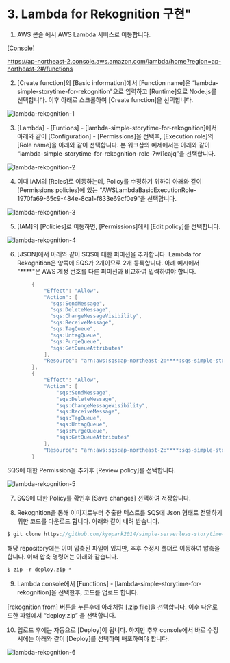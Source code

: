 # 3. Lambda for Rekognition 구현"

1) AWS 콘솔 에서 AWS Lambda 서비스로 이동합니다.

[[Console]](https://ap-northeast-2.console.aws.amazon.com/lambda/home?region=ap-northeast-2#/functions) 

https://ap-northeast-2.console.aws.amazon.com/lambda/home?region=ap-northeast-2#/functions

2) [Create function]의 [Basic information]에서 [Function name]은 “lambda-simple-storytime-for-rekognition"으로 입력하고 [Runtime]으로 Node.js를 선택합니다. 이후 아래로 스크롤하여 [Create function]을 선택합니다.

![lambda-rekognition-1](https://user-images.githubusercontent.com/52392004/156369039-299501b3-f953-4641-b49c-ffc8923ebe22.png)

3) [Lambda] - [Funtions] - [lambda-simple-storytime-for-rekognition]에서 아래와 같이 [Configuration] - [Permissions]을 선택후, [Execution role]의 [Role name]을 아래와 같이 선택합니다. 본 워크샵의 예제에서는 아래와 같이 “lambda-simple-storytime-for-rekognition-role-7wl1cajq”을 선택합니다.

![lambda-rekognition-2](https://user-images.githubusercontent.com/52392004/156369087-e0d176ee-0d34-4dc6-b80d-43404bb5370d.png)

4) 이때 IAM의 [Roles]로 이동하는데, Policy를 수정하기 위하여 아래와 같이 [Permissions policies]에 있는 “AWSLambdaBasicExecutionRole-1970fa69-65c9-484e-8ca1-f833e69cf0e9”을 선택합니다.

![lambda-rekognition-3](https://user-images.githubusercontent.com/52392004/156369265-5b7b95b5-2e30-496d-ae01-2890345ccc65.png)

5) [IAM]의 [Policies]로 이동하면, [Permissions]에서 [Edit policy]를 선택합니다.

![lambda-rekognition-4](https://user-images.githubusercontent.com/52392004/156369312-64171e94-f214-4e11-ad23-8baeaf9eae48.png)

6) [JSON]에서 아래와 같이 SQS에 대한 퍼미션을 추가합니다. Lambda for Rekognition은 양쪽에 SQS가 2개이므로 2개 등록합니다. 아례 예시에서 "****"은 AWS 계정 번호를 다른 퍼미션과 비교하여 입력하여야 합니다. 

```java        
        {
            "Effect": "Allow",
            "Action": [
              "sqs:SendMessage",
              "sqs:DeleteMessage",
              "sqs:ChangeMessageVisibility",
              "sqs:ReceiveMessage",
              "sqs:TagQueue",
              "sqs:UntagQueue",
              "sqs:PurgeQueue",
              "sqs:GetQueueAttributes"
            ],
            "Resource": "arn:aws:sqs:ap-northeast-2:****:sqs-simple-storytime-for-polly"
        },
        {
            "Effect": "Allow",
            "Action": [
                "sqs:SendMessage",
                "sqs:DeleteMessage",
                "sqs:ChangeMessageVisibility",
                "sqs:ReceiveMessage",
                "sqs:TagQueue",
                "sqs:UntagQueue",
                "sqs:PurgeQueue",
                "sqs:GetQueueAttributes"
            ],
            "Resource": "arn:aws:sqs:ap-northeast-2:****:sqs-simple-storytime-for-rekognition"
        } 
```
SQS에 대한 Permission을 추가후 [Review policy]를 선택합니다.

![lambda-rekognition-5](https://user-images.githubusercontent.com/52392004/156369386-684db71e-18e5-488f-b0b9-608861c1dc24.png)


7) SQS에 대한 Policy를 확인후 [Save changes] 선택하여 저장합니다.

8) Rekognition을 통해 이미지로부터 추출한 텍스트를 SQS에 Json 형태로 전달하기 위한 코드를 다운로드 합니다. 아래와 같이 내려 받습니다.
 
```c
$ git clone https://github.com/kyopark2014/simple-serverless-storytime-for-rekognition
```
해당 repository에는 이미 압축된 파일이 있지만, 추후 수정시 폴더로 이동하여 압축을 합니다. 이때 압축 명령어는 아래와 같습니다.

```c
$ zip -r deploy.zip *
```

9) Lambda console에서 [Functions] - [lambda-simple-storytime-for-rekognition]을 선택한후, 코드를 업로드 합니다.

[rekognition from] 버튼을 누른후에 아래처럼 [.zip file]을 선택합니다. 이후 다운로드한 파일에서 “deploy.zip” 을 선택합니다.

10) 업로드 후에는 자동으로 [Deploy]이 됩니다. 하지만 추후 console에서 바로 수정시에는 아래와 같이 [Deploy]를 선택하여 배포하여야 합니다.


![lambda-rekognition-6](https://user-images.githubusercontent.com/52392004/156369449-0c236a9f-a2c4-4e56-b103-e0823b696c21.png)

